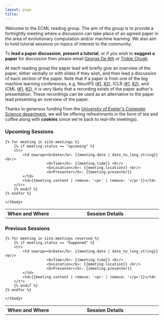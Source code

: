 ```yaml
---
layout: page
title: 
---
```


Welcome to the ECML reading group. The aim of the group is to provide a 
fortnightly meeting where a discussion can take place of an agreed paper
in the area of evolutionary computation and/or machine learning. We also aim to
hold tutorial sessions on topics of interest to the community.

To **lead a paper discussion**, **present a tutorial**, or if you wish to 
**suggest a paper** for discussion then please email
[George De Ath](mailto:g.de.ath@exeter.ac.uk) or 
[Tinkle Chugh](mailto:T.Chugh@exeter.ac.uk).

At each reading group the paper lead will briefly give an overview of the paper,
either verbally or with slides if they wish, and then lead a discussion of each
section of the paper. Note that if a paper is from one of the big machine 
learning conferences, e.g. 
NeurIPS ([#1](https://nips.cc/Conferences/2019/Videos), 
         [#2](https://slideslive.com/neurips/)),
ICLR ([#1](https://iclr.cc/Conferences/2019/Videos),
     [#2](https://slideslive.com/iclr/)),
and ICML ([#1](https://icml.cc/Conferences/2019/Videos), 
         [#2](https://slideslive.com/icml)),
it is very likely that a recording exists of the paper author's presentation.
These recordings can be used as an alternative to the paper lead presenting an
overview of the paper.

Thanks to generous funding from the 
[University of Exeter's Computer Science department](http://emps.exeter.ac.uk/computer-science/), 
we will be offering refreshments 
in the form of tea and coffee along with **cookies**
(once we're back to real-life meetings).

### Upcoming Sessions
<table>
    <tbody>
    <tr>
        <th nowrap width="1%">When and Where</th><th>Session Details</th>
    </tr>
        
    {% for meeting in site.meetings %}
        {% if meeting.status == "upcoming" %}
        <tr>
            <td nowrap><b>Date</b>: {{meeting.date | date_to_long_string}} <br/>
                       <b>Time</b>: {{meeting.time}} <br/>
                       <b>Location</b>: {{meeting.location}} <br/>
                       <b>Presenter</b>: {{meeting.presenter}}
            </td>
            <td>{{meeting.content | remove: '<p>' | remove: '</p>'}}</td>
        </tr>
        {% endif %}
    {% endfor %}

    </tbody>
</table>

### Previous Sessions
<table>
    <tbody>
    <tr>
        <th nowrap width="1%">When and Where</th><th>Session Details</th>
    </tr>

    {% for meeting in site.meetings reversed %}
        {% if meeting.status == "happened" %}
        <tr>
            <td nowrap><b>Date</b>: {{meeting.date | date_to_long_string}} <br/>
                       <b>Time</b>: {{meeting.time}} <br/>
                       <b>Location</b>: {{meeting.location}} <br/>
                       <b>Presenter</b>: {{meeting.presenter}}
            </td>
            <td>{{meeting.content | remove: '<p>' | remove: '</p>'}}</td>
        </tr>
        {% endif %}
    {% endfor %}

    </tbody>
</table>
